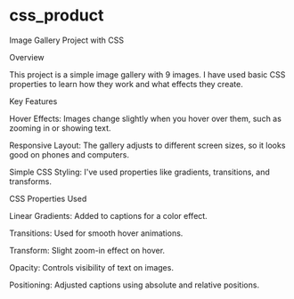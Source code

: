 # css_product




Image Gallery Project with CSS

Overview

This project is a simple image gallery with 9 images. I have used basic CSS properties to learn how they work and what effects they create.

Key Features


Hover Effects: Images change slightly when you hover over them, such as zooming in or showing text.

Responsive Layout: The gallery adjusts to different screen sizes, so it looks good on phones and computers.

Simple CSS Styling: I've used properties like gradients, transitions, and transforms.

CSS Properties Used

Linear Gradients: Added to captions for a color effect.

Transitions: Used for smooth hover animations.

Transform: Slight zoom-in effect on hover.

Opacity: Controls visibility of text on images.

Positioning: Adjusted captions using absolute and relative positions.